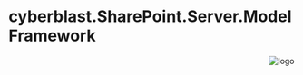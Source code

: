 # cyberblast.SharePoint.Server.ModelFramework

<a href="https://github.com/cyberblast" border="0"><img align="right" title="logo" src="https://avatars2.githubusercontent.com/u/33760031?s=64"></a>
